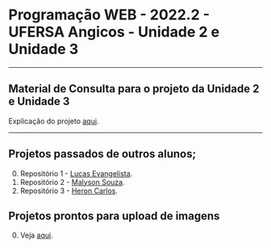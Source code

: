 # Programação WEB - 2022.2 - UFERSA Angicos - Unidade 2 e Unidade 3

---

## Material de Consulta para o projeto da Unidade 2 e Unidade 3
Explicação do projeto [aqui](#).

---

## Projetos passados de outros alunos;
0. Repositório 1 - [Lucas Evangelista](https://github.com/mulucas/pweb_2020.2_lucasQueiroz).
1. Repositório 2 - [Malyson Souza](https://github.com/malysonb/pweb_2020.2_MalysonSouza).
2. Repositório 3 - [Heron Carlos](https://github.com/HeronCSS/pweb_2021.2_heronCarlos).

## Projetos prontos para upload de imagens
0. Veja [aqui](SpringImageUpload/).